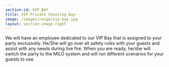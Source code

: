 ```yaml
---
section-id: VIP_BAY
title: VIP Private Shooting Bay
image: /images/range/vip-bay.jpg
layout: section-image-right
---
```


We will have an employee dedicated to our VIP Bay that is assigned to your party exclusively.  He/She will go over all safety rules with your guests and assist with any needs during live fire. When you are ready, he/she will switch the party to the MILO system and will run different scenarios for your guests to use. 